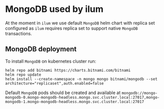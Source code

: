 # MongoDB used by ilum

At the moment in `ilum` we use default `MongoDB` helm chart with replica set configured 
as `ilum` requires replica set to support native `MongoDB` transactions.

## MongoDB deployment

To install `MongoDB` on kubernetes cluster run:

```shell
helm repo add bitnami https://charts.bitnami.com/bitnami
helm repo update
helm install --create-namespace -n mongo mongo bitnami/mongodb --set architecture="replicaset",auth.enabled=false
```

Default `MongoDB` pods should be created and available at `mongodb://mongo-mongodb-0.mongo-mongodb-headless.mongo.svc.cluster.local:27017,mongo-mongodb-1.mongo-mongodb-headless.mongo.svc.cluster.local:27017`

